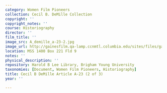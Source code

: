 ```yaml
---
category: Women Film Pioneers
collection: Cecil B. DeMille Collection
copyright: ''
copyright_notes: ''
course: Historiography
director: ''
film_title: ''
image_src: A_demille_a-23-2.jpg
image_url: http://gainesfilm.qa-lamp.ccnmtl.columbia.edu/sites/files/gainesfilm/images/A_demille_a-23-2.jpg
location: MSS 1400 Box 221 Fld 9
notes: ''
physical_description: ''
repository: Harold B Lee Library, Brigham Young University
taxonomies: [Document, Women Film Pioneers, Historiography]
title: Cecil B DeMille Article A-23 (2 of 3)
year: ''

---
```

